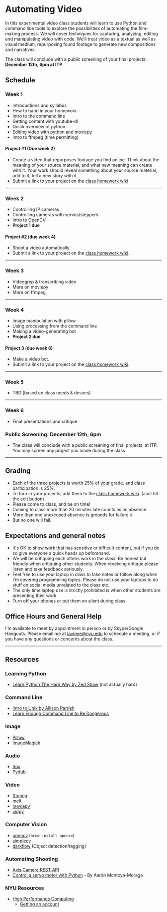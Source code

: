 # Automating Video

In this experimental video class students will learn to use Python and command line tools to explore the possibilities of automating the film-making process. We will cover techniques for capturing, analyzing, editing and manipulating video with code. We’ll treat video as a textual as well as visual medium, repurposing found footage to generate new compositions and narratives.

The class will conclude with a public screening of your final projects: **December 12th, 6pm at ITP**

## Schedule

### Week 1
- Introductions and syllabus
- How to hand in your homework
- Intro to the command line
- Getting content with youtube-dl
- Quick overview of python
- Editing video with python and moviepy
- Intro to ffmpeg (time permitting)

#### Project #1 (Due week 2)
- Create a video that repurposes footage you find online. Think about the meaning of your source material, and what new meaning can create with it. Your work should reveal something about your source material, add to it, tell a new story with it.
- Submit a link to your project on the [class homework wiki](https://github.com/antiboredom/automating-video-itp/wiki)

*** 

### Week 2
- Controlling IP cameras
- Controlling cameras with servos/steppers
- Intro to OpenCV
- **Project 1 due**

#### Project #2 (due week 4)
- Shoot a video automatically.
- Submit a link to your project on the [class homework wiki](https://github.com/antiboredom/automating-video-itp/wiki).

***

### Week 3
- Videogrep & transcribing video
- More on moviepy
- More on ffmpeg

***

### Week 4

- Image manipulation with pillow
- Using processing from the command line
- Making a video-generating bot
- **Project 2 due**

#### Project 3 (due week 6)
- Make a video bot.
- Submit a link to your project on the [class homework wiki](https://github.com/antiboredom/automating-video-itp/wiki).

***

### Week 5
- TBD (based on class needs & desires)

***

### Week 6
- Final presentations and critique

### Public Screening: December 12th, 6pm
- The class will conclude with a public screening of final projects, at ITP. You may screen any project you made during the class.

***

## Grading
* Each of the three projects is worth 25% of your grade, and class participation is 25%.
* To turn in your projects, add them to the [class homework wiki](https://github.com/antiboredom/automating-video-itp/wiki). (Just hit the edit button)
* Please come to class, and be on time!
* Coming to class more than 20 minutes late counts as an absence.
* More than one unexcused absence is grounds for failure :(
* But no one will fail.

## Expectations and general notes
* It's OK to show work that has sensitive or difficult content, but if you do so give everyone a quick heads up beforehand.
* We will be critiquing each others work in the class. Be honest but friendly when critiquing other students. When receiving critique please listen and take feedback seriously.
* Feel free to use your laptop in class to take notes or follow along when I'm covering programming topics. Please do not use your laptops to do stuff on social media unrelated to the class etc.
* The only time laptop use is strictly prohibited is when other students are presenting their work.
* Turn off your phones or put them on silent during class

## Office Hours and General Help

I'm available to meet by appointment in person or by Skype/Google Hangouts. Please email me at lavigne@nyu.edu to schedule a meeting, or if you have any questions or concerns about the class.

***

## Resources

### Learning Python
* [Learn Python The Hard Way by Zed Shaw](https://learnpythonthehardway.org/book/) (not actually hard)

### Command Line
* [Intro to Unix by Allison Parrish](http://www.decontextualize.com/teaching/rwet/introduction-and-unix-tutorial/)
* [Learn Enough Command Line to Be Dangerous](https://www.learnenough.com/command-line-tutorial)


### Image
* [Pillow](https://pillow.readthedocs.io/en/4.0.x/)
* [ImageMagick](https://www.imagemagick.org/script/index.php)

### Audio
* [Sox](http://sox.sourceforge.net/)
* [Pydub](http://pydub.com/)

### Video
* [ffmpeg](https://ffmpeg.org/)
* [melt](https://www.mltframework.org/)
* [moviepy](http://zulko.github.io/moviepy/)
* [vidpy](http://antiboredom.github.io/vidpy/)

### Computer Vision
* [opencv](http://opencv-python-tutroals.readthedocs.io/) (```brew install opencv```)
* [simplecv](http://simplecv.org/)
* [darkflow](https://github.com/thtrieu/darkflow) (Object detection/tagging)

### Automating Shooting
* [Axis Camera REST API](https://www.axis.com/files/manuals/vapix_ptz_52933_en_1307.pdf)
* [Control a servo motor with Python](https://github.com/montoyamoraga/servo_camera) - By Aarón Montoya-Moraga

### NYU Resources
* [High Performance Computing](https://wikis.nyu.edu/display/NYUHPC/High+Performance+Computing+at+NYU)
  * [Getting an account](https://wikis.nyu.edu/display/NYUHPC/Getting+or+renewing+an+HPC+account)
